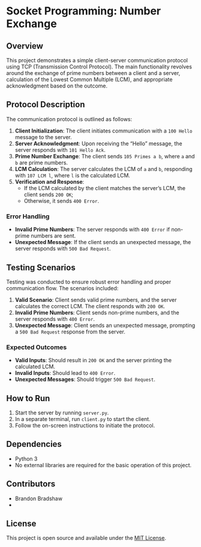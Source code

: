 # Socket Programming: Number Exchange

## Overview
This project demonstrates a simple client-server communication protocol using TCP (Transmission Control Protocol). The main functionality revolves around the exchange of prime numbers between a client and a server, calculation of the Lowest Common Multiple (LCM), and appropriate acknowledgment based on the outcome.

## Protocol Description
The communication protocol is outlined as follows:
1. **Client Initialization**: The client initiates communication with a `100 Hello` message to the server.
2. **Server Acknowledgment**: Upon receiving the “Hello” message, the server responds with `101 Hello Ack`.
3. **Prime Number Exchange**: The client sends `105 Primes a b`, where `a` and `b` are prime numbers.
4. **LCM Calculation**: The server calculates the LCM of `a` and `b`, responding with `107 LCM l`, where `l` is the calculated LCM.
5. **Verification and Response**:
   - If the LCM calculated by the client matches the server’s LCM, the client sends `200 OK`;
   - Otherwise, it sends `400 Error`.

### Error Handling
- **Invalid Prime Numbers**: The server responds with `400 Error` if non-prime numbers are sent.
- **Unexpected Message**: If the client sends an unexpected message, the server responds with `500 Bad Request`.

## Testing Scenarios
Testing was conducted to ensure robust error handling and proper communication flow. The scenarios included:
1. **Valid Scenario**: Client sends valid prime numbers, and the server calculates the correct LCM. The client responds with `200 OK`.
2. **Invalid Prime Numbers**: Client sends non-prime numbers, and the server responds with `400 Error`.
3. **Unexpected Message**: Client sends an unexpected message, prompting a `500 Bad Request` response from the server.

### Expected Outcomes
- **Valid Inputs**: Should result in `200 OK` and the server printing the calculated LCM.
- **Invalid Inputs**: Should lead to `400 Error`.
- **Unexpected Messages**: Should trigger `500 Bad Request`.

## How to Run
1. Start the server by running `server.py`.
2. In a separate terminal, run `client.py` to start the client.
3. Follow the on-screen instructions to initiate the protocol.

## Dependencies
- Python 3
- No external libraries are required for the basic operation of this project.

## Contributors
- Brandon Bradshaw
- 
## License
This project is open source and available under the [MIT License](LICENSE).

